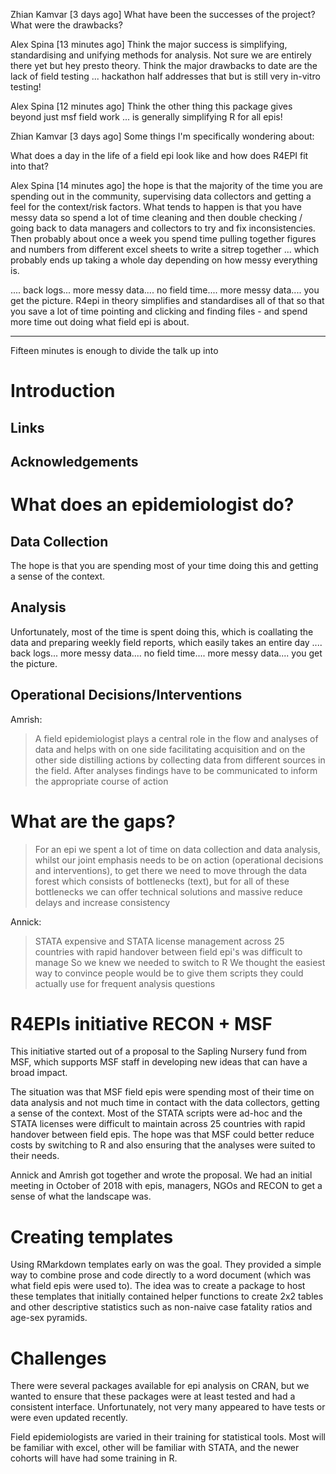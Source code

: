 Zhian Kamvar  [3 days ago]
What have been the successes of the project? What were the drawbacks?

Alex Spina  [13 minutes ago]
Think the major success is simplifying, standardising and unifying methods for
analysis. Not sure we are entirely there yet but hey presto theory. Think the
major drawbacks to date are the lack of field testing ... hackathon half
addresses that but is still very in-vitro testing!

Alex Spina  [12 minutes ago]
Think the other thing this package gives beyond just msf field work ... is
generally simplifying R for all epis!


Zhian Kamvar  [3 days ago]
Some things I'm specifically wondering about:

What does a day in the life of a field epi look like and how does R4EPI fit
into that?

Alex Spina  [14 minutes ago]
the hope is that the majority of the time you are spending out in the
community, supervising data collectors and getting a feel for the context/risk
factors. What tends to happen is that you have messy data so spend a lot of
time cleaning and then double checking / going back to data managers and
collectors to try and fix inconsistencies. Then probably about once a week you
spend time pulling together figures and numbers from different excel sheets to
write a sitrep together ... which probably ends up taking a whole day depending
on how messy everything is.

.... back logs... more messy data.... no field time.... more messy data.... you
get the picture.
R4epi in theory simplifies and standardises all of that so that you save a lot
of time pointing and clicking and finding files - and spend more time out doing
what field epi is about.

--------------------------------------------------------------------------------

Fifteen minutes is enough to divide the talk up into 

# Introduction

## Links

## Acknowledgements

# What does an epidemiologist do?

## Data Collection

The hope is that you are spending most of your time doing this and getting a
sense of the context.

## Analysis

Unfortunately, most of the time is spent doing this, which is coallating the 
data and preparing weekly field reports, which easily takes an entire day
.... back logs... more messy data.... no field time.... more messy data.... you
get the picture. 

## Operational Decisions/Interventions

Amrish: 

> A field epidemiologist plays a central role in the flow and analyses of data
> and helps with on one side facilitating acquisition and on the other side
> distilling actions by collecting data from different sources in the field.
> After analyses findings have to be communicated to inform the appropriate
> course of action

# What are the gaps?

> For an epi we spent a lot of time on data collection and data analysis, whilst
> our joint emphasis needs to be on action (operational decisions and
> interventions), to get there we need to move through the data forest which
> consists of bottlenecks (text), but for all of these bottlenecks we can offer
> technical solutions and massive reduce delays and increase consistency 

Annick:

> STATA expensive and STATA license management across 25 countries with rapid
> handover between field epi's was difficult to manage So we knew we needed to
> switch to R We thought the easiest way to convince people would be to give
> them scripts they could actually use for frequent analysis questions

# R4EPIs initiative RECON + MSF

This initiative started out of a proposal to the Sapling Nursery fund from MSF,
which supports MSF staff in developing new ideas that can have a broad impact. 

The situation was that MSF field epis were spending most of their time on data
analysis and not much time in contact with the data collectors, getting a sense
of the context. Most of the STATA scripts were ad-hoc and the STATA licenses
were difficult to maintain across 25 countries with rapid handover between field
epis. The hope was that MSF could better reduce costs by switching to R and also
ensuring that the analyses were suited to their needs.

Annick and Amrish got together and wrote the proposal. We had an initial meeting
in October of 2018 with epis, managers, NGOs and RECON to get a sense of what
the landscape was.

# Creating templates

Using RMarkdown templates early on was the goal. They provided a simple way to
combine prose and code directly to a word document (which was what field epis
were used to). The idea was to create a package to host these templates that
initially contained helper functions to create 2x2 tables and other descriptive
statistics such as non-naive case fatality ratios and age-sex pyramids.

# Challenges

There were several packages available for epi analysis on CRAN, but we wanted to
ensure that these packages were at least tested and had a consistent interface.
Unfortunately, not very many appeared to have tests or were even updated 
recently.

Field epidemiologists are varied in their training for statistical tools. Most
will be familiar with excel, other will be familiar with STATA, and the newer
cohorts will have had some training in R. 


















